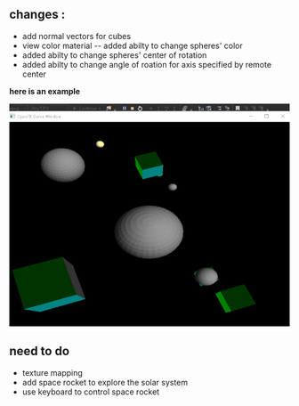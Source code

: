 ## changes :
- add normal vectors for cubes 
- view color material
-- added abilty to change spheres' color  
-  added abilty to change spheres' center of rotation
-   added abilty to change   angle of roation for axis specified by remote center

**here is an example**

 ![sample2](Doc/sample3.gif)



## need to do 
- texture mapping
- add space rocket to explore the solar system
- use keyboard to control space rocket
